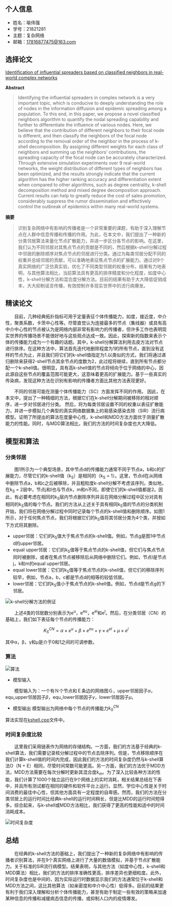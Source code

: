 ## 个人信息
- 姓名：喻伟强
- 学号：21821281
- 主题：复杂网络
- 邮箱：17816877475@163.com

## 选择论文
[Identification of influential spreaders based on classified neighbors in real-world complex networks](https://www.sciencedirect.com/science/article/pii/S0096300317306884)

**Abstract**
> Identifying the influential spreaders in complex network is a very important topic, which is conducive to deeply understanding the role of nodes in the information diffusion and epidemic spreading among a population. To this end, in this paper, we propose a novel classified neighbors algorithm to quantify the nodal spreading capability and further to differentiate the influence of various nodes. Here, we believe that the contribution of different neighbors to their focal node is different, and then classify the neighbors of the focal node according to the removal order of the neighbor in the process of k-shell decomposition. By assigning different weights for each class of neighbors and summing up the neighbors’ contributions, the spreading capacity of the focal node can be accurately characterized. Through extensive simulation experiments over 9 real-world networks, the weight distribution of different types of neighbors has been optimized, and the results strongly indicate that the current algorithm has the higher ranking accuracy and differentiation extent when compared to other algorithms, such as degree centrality, k-shell decomposition method and mixed degree decomposition approach. Current results can help to greatly reduce the cost of sales promotion, considerably suppress the rumor dissemination and effectively control the outbreak of epidemics within many real-world systems.

**摘要**
> 识别复杂网络中有影响的传播者是一个非常重要的课题，有助于深入理解节点在人群中信息传播和传播的作用。为此，在本文中，我们提出了一种新的分类邻居算法来量化节点扩散能力，并进一步区分各节点的影响。在这里，我们认为不同邻居对其焦点节点的贡献是不同的，然后根据k-shell分解过程中邻居的删除顺序对焦点节点的邻居进行分类。通过为每类邻居分配不同的权重并总结邻居的贡献，可以准确地表征焦点节点的扩展能力。通过对9个真实网络的广泛仿真实验，优化了不同类型邻居的权重分布，结果有力地表明，与其他算法相比，当前算法具有更高的排序精度和分化程度，如度中心性，k-shell分解方法和混合度分解方法。目前的结果有助于大大降低促销成本，大大抑制谣言传播，有效控制许多现实世界中的流行病爆发。

## 精读论文
&emsp;&emsp;目前，几种经典拓扑指标可用于定量表征个体传播能力，如度，接近度，中介性，聚类系数，卡茨中心性等。尽管直觉认为连接最多的节点（集线器）或具有高中介中心性的节点被认为是网络内部非常有影响力的传播者，但许多工作也表明现实世界的传播场景不能很好地与这些观点达成一致。因此，探索新的指数来表示个体的传播能力成为一个有趣的话题。其中，k-shell分解算法利用去皮方法对节点进行排序。在这种方法中，算法首先迭代地删除程度为1的所有节点，直到没有这样的节点为止，并且我们将它们的k-shell值指定为1.以类似的方式，我们将通过递归删除来获得2-shell节点其余节点的度数为2，此过程将继续，直到所有节点都分配一个k-shell值。很明显，具有高k-shell值的节点将倾向于位于网络的中心，因此源自这些节点的覆盖范围可能更大，这意味着更高的扩展能力。基于一些真实的传染病，发现这种方法在识别有影响的传播者方面比其他方法表现更好。

&emsp;&emsp;不同的邻居可能在测量个体传播能力（SC）方面发挥不同的作用。 因此，在本文中，提出了一种精细的方法，根据它们在k-shell分解期间被移除的相对顺序，进一步对邻居进行分类。 然后，将为每类邻居设置不同的权重以表征扩散能力，并进一步模拟几个典型的真实网络数据集上的易感染感染去除（SIR）流行病模型。证明了所提出的算法在度量中心性，k-shell和MDD方法方面优于测量扩散能力的性能。同时，与MDD算法相比，我们的方法的时间复杂度也大大降低。

## 模型和算法

### 分类邻居

&emsp;&emsp;图1所示为一个典型场景，其中节点d的传播能力通常不同于节点a，b和c的扩展能力，尽管它们的k-shell值（k<sub>S</sub>）是相同的（k<sub>S</sub> = 1）。这里，节点d在从网络中删除节点a，b和c之后被移除，并且粗粒度k-shell分解不考虑该序列。类似地，在k<sub>S</sub> = 2层中，节点j和l也与节点k，m和n不同，即使它们的k-shell值都是2。因此，有必要考虑在相同的k<sub>S</sub>层内节点删除序列并且在网络分解过程中区分对具有相同的k<sub>S</sub>值的每个节点。我们的方法从上述关于具有相同k<sub>S</sub>值的节点的分类机制开始，我们将在网络分解过程中同时记录每个节点的k-shell值和删除顺序。如图1所示，对于任何焦点节点，我们将根据它们的k<sub>S</sub>值将其邻居分类为4个类，并按如下方式将其删除。

- upper邻居：它们的k<sub>S</sub>值大于焦点节点的k-shell值。例如，节点g是图1中节点d的upper邻居。
- equal upper邻居：它们的k<sub>S</sub>值等于焦点节点的k-shell值，但它们与焦点节点同时被删除，或者在焦点节点被移除后从网络中删除它们。例如，节点l是节点j，k和m的equal upper邻居。
- equal lower邻居：它们的k<sub>S</sub>值等于焦点节点的k-shell值，但它们的移除序列较早，例如，节点a，b，c都是节点d的相等的较低邻居。
- lower邻居：它们的k<sub>S</sub>值小于焦点节点的k-shell值。例如，节点d是节点g的下邻居。


![k-shell分解方法的例证](./pictures/figure1.png)

&emsp;&emsp;上述4类的邻居数分别表示为e<sup>u</sup>，e<sup>eu</sup>，e<sup>el</sup>和e<sup>l</sup>。然后，在分类邻居（CN）的基础上，我们如下表征每个节点的传播能力：

$$K_S^{CN}=\alpha \times e^{u} + \beta \times e^{eu} + \gamma \times e^{el} + \mu \times e^{l}$$

其中α，β，γ和μ是介于0和1之间的可调参数。


### 算法

![算法](./pictures/algorithm.png)
- 模型输入

&emsp;&emsp;模型输入为：一个有Ｎ个节点和Ｅ条边的网络图Ｇ，upper邻居因子$\alpha$，equ_upper邻居因子$\beta$，equ_lower邻居因子$\gamma$，lower邻居因子$\mu$。
- 模型输出
模型输出为网络中每个节点的传播能力$k_S^{CN}$

算法实现在[kshell.cpp](./pictures/kshell.cpp)文件中。

### 时间复杂度比较
&emsp;&emsp;这里我们采用链表作为网络的存储结构。一方面，我们的方法基于经典的k-shell算法，我们需要记录核分解过程中的节点去除序列。但是，节点移除顺序在我们计算k-shell值的时间内完成，因此我们的方法的时间复杂度仍然与k-shell算法O（N + E）相同，尽管时间常数可能更高。另一方面，我们的方法优于MDD方法，MDD方法需要在每次分解时更新其混合度$k_m$。为了深入比较各种方法的性能，我们计算了1000个独立运行在9个网络上的实时消耗，相关结果总结在下表中，并且所有测试都在相同的硬件和软件平台上运行。显然，学位中心性是关于时间消费的最佳中心性，但其他方面具有一定程度的自卑感。然而，我们的方法在分类邻居上的运行时间比经典k-shell的运行时间稍长，但是比MDD的运行时间短得多。综合起来，与k-shell或MDD方法相比，我们获得了更高的性能和适中的时间消耗成本。

![时间复杂度](./pictures/complexity.png)

## 总结

&emsp;&emsp;在经典的k-shell方法的基础上，我们提出了一种新的复杂网络中有影响的传播者识别算法，并在9个真实网络上进行了大量的数值模拟，并基于节点扩散能力。关于标准的SIR流行病模型。结果表明，与其他方法（如度中心性，k-shell和MDD算法）相比，我们的方法的排序准确性更高，排序差异也更细粒度。此外，时间复杂度也是中间的，因为实际运行时数据显示我们的方法通常位于k-shell和MDD方法之间，这比其他算法（如亲密度和中介中心性）低得多。目前的结果更有利于我们深入理解和分析个体传播能力，甚至有助于制定一些有效的策略来加速某种信息的传播和减缓病态信息的传播，或抑制人口内的疫情爆发。
